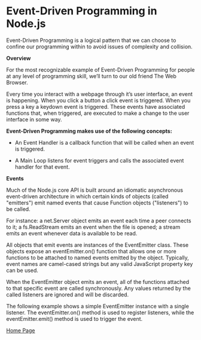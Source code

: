 # Event-Driven Programming in Node.js

Event-Driven Programming is a logical pattern that we can choose to confine our programming within to avoid issues of complexity and collision.

**Overview**

For the most recognizable example of Event-Driven Programming for people at any level of programming skill, we’ll turn to our old friend The Web Browser.

Every time you interact with a webpage through it’s user interface, an event is happening. When you click a button a click event is triggered. When you press a key a keydown event is triggered. These events have associated functions that, when triggered, are executed to make a change to the user interface in some way.


**Event-Driven Programming makes use of the following concepts:**

- An Event Handler is a callback function that will be called when an event is triggered.

- A Main Loop listens for event triggers and calls the associated event handler for that event.


**Events**

Much of the Node.js core API is built around an idiomatic asynchronous event-driven architecture in which certain kinds of objects (called "emitters") emit named events that cause Function objects ("listeners") to be called.

For instance: a net.Server object emits an event each time a peer connects to it; a fs.ReadStream emits an event when the file is opened; a stream emits an event whenever data is available to be read.

All objects that emit events are instances of the EventEmitter class. These objects expose an eventEmitter.on() function that allows one or more functions to be attached to named events emitted by the object. Typically, event names are camel-cased strings but any valid JavaScript property key can be used.

When the EventEmitter object emits an event, all of the functions attached to that specific event are called synchronously. Any values returned by the called listeners are ignored and will be discarded.

The following example shows a simple EventEmitter instance with a single listener. The eventEmitter.on() method is used to register listeners, while the eventEmitter.emit() method is used to trigger the event.



[Home Page](https://osamamousa204.github.io/reading-notes-401/)